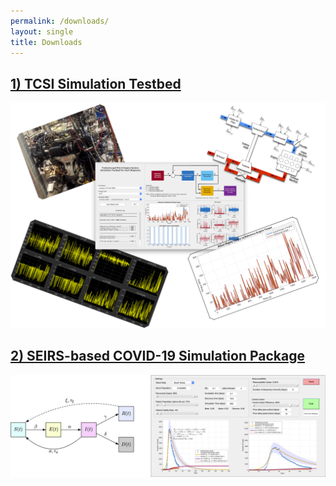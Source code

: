 ```yaml
---
permalink: /downloads/
layout: single
title: Downloads
---
```



## [1) TCSI Simulation Testbed](https://nkymark.github.io/TCSI) ##
<img src="/assets/Figures/Download_TCSI.png" width="600">  

## [2) SEIRS-based COVID-19 Simulation Package](https://nkymark.github.io/COVIDSIM) ##
<img src="/assets/Figures/Download_COVID.png" width="800">

